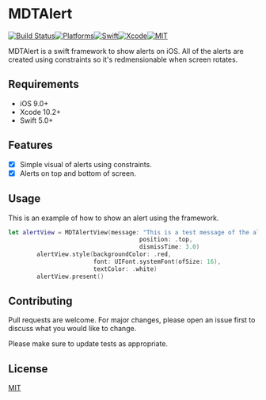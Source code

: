 # MDTAlert
[![Build Status](https://travis-ci.org/cardoso19/MDTAlert.svg?branch=master)](https://travis-ci.org/cardoso19/MDTAlert)[![Platforms](https://img.shields.io/badge/platforms-iOS-lightgrey.svg)](https://github.com/cardoso19/MDTAlert)[![Swift](https://img.shields.io/badge/Swift-5.0-orange.svg)](https://swift.org)[![Xcode](https://img.shields.io/badge/Xcode-10.2.1-blue.svg)](https://developer.apple.com/xcode)[![MIT](https://img.shields.io/badge/License-MIT-red.svg)](https://opensource.org/licenses/MIT)

MDTAlert is a swift framework to show alerts on iOS. All of the alerts are created using constraints so it's redmensionable when screen rotates.

## Requirements

- iOS 9.0+
- Xcode 10.2+
- Swift 5.0+

## Features

- [x] Simple visual of alerts using constraints.
- [x] Alerts on top and bottom of screen.

## Usage

This is an example of how to show an alert using the framework.

```swift
let alertView = MDTAlertView(message: "This is a test message of the alert on the top of the screen",
                                     position: .top,
                                     dismissTime: 3.0)
        alertView.style(backgroundColor: .red,
                        font: UIFont.systemFont(ofSize: 16),
                        textColor: .white)
        alertView.present()
```

## Contributing
Pull requests are welcome. For major changes, please open an issue first to discuss what you would like to change.

Please make sure to update tests as appropriate.

## License
[MIT](https://choosealicense.com/licenses/mit/)

